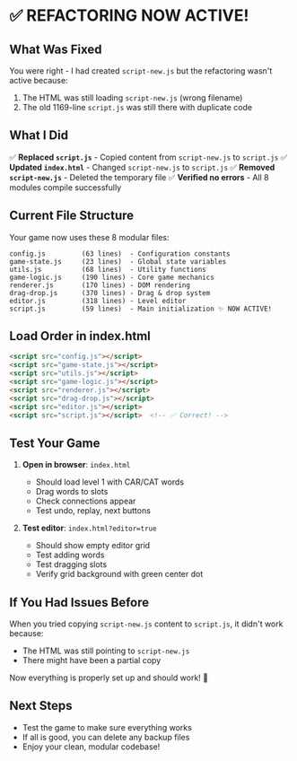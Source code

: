 # ✅ REFACTORING NOW ACTIVE!

## What Was Fixed

You were right - I had created `script-new.js` but the refactoring wasn't active because:
1. The HTML was still loading `script-new.js` (wrong filename)
2. The old 1169-line `script.js` was still there with duplicate code

## What I Did

✅ **Replaced `script.js`** - Copied content from `script-new.js` to `script.js`
✅ **Updated `index.html`** - Changed `script-new.js` to `script.js` 
✅ **Removed `script-new.js`** - Deleted the temporary file
✅ **Verified no errors** - All 8 modules compile successfully

## Current File Structure

Your game now uses these 8 modular files:

```
config.js         (63 lines)  - Configuration constants
game-state.js     (23 lines)  - Global state variables
utils.js          (68 lines)  - Utility functions
game-logic.js     (190 lines) - Core game mechanics
renderer.js       (170 lines) - DOM rendering
drag-drop.js      (370 lines) - Drag & drop system
editor.js         (318 lines) - Level editor
script.js         (59 lines)  - Main initialization ✨ NOW ACTIVE!
```

## Load Order in index.html

```html
<script src="config.js"></script>
<script src="game-state.js"></script>
<script src="utils.js"></script>
<script src="game-logic.js"></script>
<script src="renderer.js"></script>
<script src="drag-drop.js"></script>
<script src="editor.js"></script>
<script src="script.js"></script>  <!-- ✅ Correct! -->
```

## Test Your Game

1. **Open in browser**: `index.html`
   - Should load level 1 with CAR/CAT words
   - Drag words to slots
   - Check connections appear
   - Test undo, replay, next buttons

2. **Test editor**: `index.html?editor=true`
   - Should show empty editor grid
   - Test adding words
   - Test dragging slots
   - Verify grid background with green center dot

## If You Had Issues Before

When you tried copying `script-new.js` content to `script.js`, it didn't work because:
- The HTML was still pointing to `script-new.js`
- There might have been a partial copy

Now everything is properly set up and should work! 🎉

## Next Steps

- Test the game to make sure everything works
- If all is good, you can delete any backup files
- Enjoy your clean, modular codebase!
